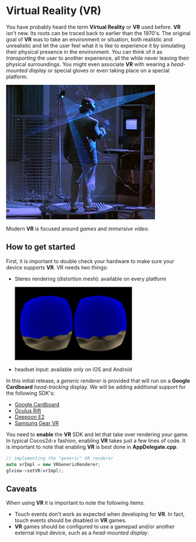 # Virtual Reality (VR)
You have probably heard the term __Virtual Reality__ or __VR__ used before.
__VR__ isn't new. Its roots can be traced back to earlier than the 1970's. The
original goal of __VR__ was to take an environment or situation, both realistic
and unrealistic and let the user feel what it is like to experience it by simulating
their physical presence in the environment. You can think of it as *transporting*
the user to another experience, all the while never leaving their physical surroundings.
You might even associate __VR__ with wearing a *head-mounted display* or special
gloves or even taking place on a special platform.

![](vr-img/image33.png "a scene from the movie Disclosure")

Modern __VR__ is focused around *games* and *immersive video*.

## How to get started
First, it is important to double check your hardware to make sure your device
supports __VR__. VR needs two things:

  * Stereo rendering (distortion mesh): available on every platform

    ![](vr-img/distortion_mesh.png "")

  * headset input: available only on iOS and Android

In this initial release, a *generic renderer* is provided that will run on a
__Google Cardboard__ *head-tracking* display. We will be adding additional support
for the following SDK's:

  * [Google Cardboard](https://vr.google.com/cardboard/index.html)
  * [Oculus Rift](https://www.oculus.com/en-us/rift/)
  * [Deepoon E2](http://en.deepoon.com/)
  * [Samsung Gear VR](https://www.oculus.com/en-us/gear-vr/)

You need to __enable__ the __VR__ SDK and let that take over rendering your game.
In typical Cocos2d-x fashion, enabling __VR__ takes just a few lines of code. It
is important to note that enabling __VR__ is best done in __AppDelegate.cpp__.
```cpp
// implementing the "generic" VR renderer
auto vrImpl = new VRGenericRenderer;
glview->setVR(vrImpl);
```

<!--Second, you need to decide what __VR__ implementation you want to use. This decision
largely requires you to think about what *head-tracking* hardware you have available
to you. There are several __VR__ implementations that Cocos2d-x provides *drop-in* support
for:

  * [Google Cardboard](https://vr.google.com/cardboard/index.html)
  * [Oculus Rift](https://www.oculus.com/en-us/rift/)
  * [Deepoon E2](http://en.deepoon.com/)
  * [Samsung Gear VR](https://www.oculus.com/en-us/gear-vr/)

Plus, there is also a *generic* __VR__ implementation you can get started with to
learn concepts and test. It isn't suitable to only use this generic implementation.
It is completely software based and as a result has limitations the other SDK's
that are coupled with hardware do not have.

Third, you need to add the __VR__ implementation you picked into your game's project.
By default Cocos2d-x doesn't ship with __VR__ by default. It is necessary to use
the __Cocos Package Manager__ to add __VR__ to your game. If you are unfamiliar
with __Cocos Package Manager__, please refer to our chapter on the **[Cocos Command-line tool](../editors_and_tools/cocosCLTool/)**. Add __VR__ in a few easy steps:

  * first, make sure you can use the `cocos` command-line tool by testing it.
```cpp
$ which cocos
/Volumes/GitHub/cocos2d-x/tools/cocos2d-console/bin/cocos
```

  If you get a return value, `cocos` is available.

  * second, install the __VR__ SDK you wish to use:
```cpp
$ cocos package ##__to do here__
```

Fourth, you need to __enable__ the __VR__ SDK and let that take over rendering your game.
In typical Cocos2d-x fashion, enabling __VR__ takes just a few lines of code. It
is important to note that enabling __VR__ is best done in __AppDelegate.cpp__.
```cpp
// implementing the "generic" VR renderer
auto vrImpl = new VRGenericRenderer;
glview->setVR(vrImpl);

// implementing the "Cardboard" VR renderer
auto vrImpl = new VRCardboardRenderer;
glview->setVR(vrImpl);

// implementing the "Gear" VR renderer
auto vrImpl = new VRGearRenderer;
glview->setVR(vrImpl);

// implementing the "Oculus" VR renderer
auto vrImpl = new VROculusRenderer;
glview->setVR(vrImpl);

// implementing the "Deepoon" VR renderer
auto vrImpl = new VRDepoonRenderer;
glview->setVR(vrImpl);
```-->

## Caveats
When using __VR__ it is important to note the following items:

  * Touch events don't work as expected when developing for __VR__. In fact,
  touch events should be disabled in __VR__ games.
  * __VR__ games should be configured to use a gamepad and/or another external
  input device, such as a *head-mounted display*.
